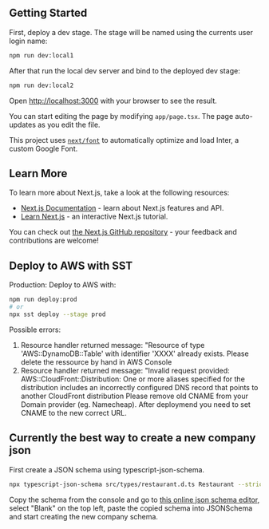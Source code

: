 ## Getting Started

First, deploy a dev stage. The stage will be named using the currents user login name:

```bash
npm run dev:local1
```

After that run the local dev server and bind to the deployed dev stage:

```bash
npm run dev:local2
```

Open [http://localhost:3000](http://localhost:3000) with your browser to see the result.

You can start editing the page by modifying `app/page.tsx`. The page auto-updates as you edit the file.

This project uses [`next/font`](https://nextjs.org/docs/basic-features/font-optimization) to automatically optimize and load Inter, a custom Google Font.

## Learn More

To learn more about Next.js, take a look at the following resources:

- [Next.js Documentation](https://nextjs.org/docs) - learn about Next.js features and API.
- [Learn Next.js](https://nextjs.org/learn) - an interactive Next.js tutorial.

You can check out [the Next.js GitHub repository](https://github.com/vercel/next.js/) - your feedback and contributions are welcome!

## Deploy to AWS with SST

Production:
Deploy to AWS with:

```bash
npm run deploy:prod
# or
npx sst deploy --stage prod
```

Possible errors:

1. Resource handler returned message: "Resource of type 'AWS::DynamoDB::Table' with identifier 'XXXX' already exists.
   Please delete the ressource by hand in AWS Console
2. Resource handler returned message: "Invalid request provided: AWS::CloudFront::Distribution: One or more aliases specified for the distribution includes an incorrectly configured DNS record that points to another CloudFront distribution
   Please remove old CNAME from your Domain provider (eg. Namecheap). After deploymend you need to set CNAME to the new correct URL.

## Currently the best way to create a new company json

First create a JSON schema using typescript-json-schema.

```bash
npx typescript-json-schema src/types/restaurant.d.ts Restaurant --strictNullChecks --required --propOrder
```

Copy the schema from the console and go to [this online json schema editor](https://rjsf-team.github.io/react-jsonschema-form/), select "Blank" on the top left, paste the copied schema into JSONSchema and start creating the new company schema.
